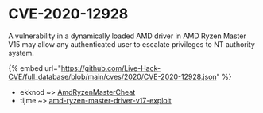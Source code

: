 # CVE-2020-12928

A vulnerability in a dynamically loaded AMD driver in AMD Ryzen Master V15 may allow any authenticated user to escalate privileges to NT authority system.

{% embed url="https://github.com/Live-Hack-CVE/full_database/blob/main/cves/2020/CVE-2020-12928.json" %}


* ekknod ~> [AmdRyzenMasterCheat](https://www.alice-snow.ru/2020/database/cve-2020-12928/amdryzenmastercheat-ekknod)
* tijme ~> [amd-ryzen-master-driver-v17-exploit](https://www.alice-snow.ru/2020/database/cve-2020-12928/amd-ryzen-master-driver-v17-exploit-tijme)